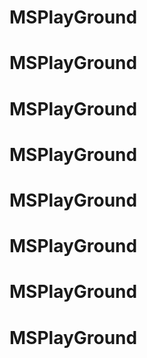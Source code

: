 # MSPlayGround
# MSPlayGround
# MSPlayGround
# MSPlayGround
# MSPlayGround
# MSPlayGround
# MSPlayGround
# MSPlayGround
